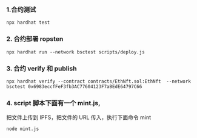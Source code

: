 ### 1.合约测试
```
npx hardhat test
```

### 2. 合约部署 ropsten
```
npx hardhat run --network bsctest scripts/deploy.js
```

### 3. 合约 verify 和 publish
```
npx hardhat verify --contract contracts/EthNft.sol:EthNft  --network bsctest 0x6983eccfFeF3fb3AC77604123F7aBEdE64797C66
```

### 4. script 脚本下面有一个 mint.js,

把文件上传到 IPFS，把文件的 URL 传入，执行下面命令 mint
```
node mint.js
```